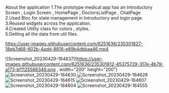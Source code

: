 
About the application
1.The prototype medical app has an Introductory Screen , Login Screen , HomePage , DoctorsListPage , ChatPage <br/>
2.Used Bloc for state management in Introductory and login page. <br/>
3.Reused widgets across the application. <br/>
4.Created Utility class for colors , styles. <br/>
5.Getting all the data from util files. <br/>
 
 https://user-images.githubusercontent.com/6251636/235301827-18eb7d68-602b-4add-8818-e69b4dbbaa46.mp4


![Screenshot_20230429-164637](https://user-images.githubusercontent.com/6251636/235301812-45375729-317e-4b79-a173-bf1125566346.png  , width="200" height="200")
![Screenshot_20230429-164630](https://user-images.githubusercontent.com/6251636/235301817-ce3c2140-2420-4c05-b172-3a6dbd891040.png)
![Screenshot_20230429-164626](https://user-images.githubusercontent.com/6251636/235301818-6a519a45-ead6-4aef-90d9-476cccb64d9b.png)
![Screenshot_20230429-164615](https://user-images.githubusercontent.com/6251636/235301819-30eec565-61d8-40cc-b3e2-ae08a6c1a39c.png)
![Screenshot_20230429-164607](https://user-images.githubusercontent.com/6251636/235301821-b4e6b7f3-a1f8-4032-9112-37ba47e753c4.png)
![Screenshot_20230429-164604](https://user-images.githubusercontent.com/6251636/235301822-2854b1cc-0969-410d-acac-d6adba914309.png)
![Screenshot_20230429-164555](https://user-images.githubusercontent.com/6251636/235301826-348271de-95d1-4a03-bc49-8058df426af2.png)



